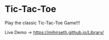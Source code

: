 # Tic-Tac-Toe

Play the classic Tic-Tac-Toe Game!!!

Live Demo -> https://mihirseth.github.io/Library/
